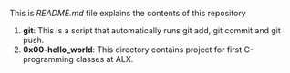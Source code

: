 This is *README.md* file explains the contents of this repository

1. **git**: This is a script that automatically runs git add, git commit and git push.
2. **0x00-hello_world**: This directory contains project for first C-programming classes at ALX.

